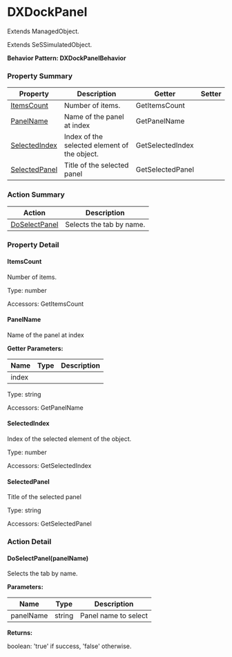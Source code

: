 # DXDockPanel

Extends ManagedObject.

Extends SeSSimulatedObject.





**Behavior Pattern: DXDockPanelBehavior**


<!-- ============================== property summary ========================== -->

	

### Property Summary

| **Property** | **Description** | **Getter** | **Setter** |
| ------------ | --------------- | ---------- | ---------- |
| [ItemsCount](#ItemsCount) | Number of items. | GetItemsCount |  |
| [PanelName](#PanelName) | Name of the panel at index | GetPanelName |  |
| [SelectedIndex](#SelectedIndex) | Index of the selected element of the object. | GetSelectedIndex |  |
| [SelectedPanel](#SelectedPanel) | Title of the selected panel | GetSelectedPanel |  |



	
<!-- ============================== action summary ========================== -->



### Action Summary

|  **Action** | **Description** | 
| ----------- | --------------- |
|	[DoSelectPanel](#DoSelectPanel) | Selects the tab by name. |




<!-- ============================== property detail ========================== -->
	
### Property Detail
		
<a name="ItemsCount"></a>
#### ItemsCount


Number of items.

			
	
			
Type: number
			
			
Accessors: GetItemsCount
			
		
<a name="PanelName"></a>
#### PanelName


Name of the panel at index

			
**Getter Parameters:**

| **Name** | **Type** | **Description** |
| -------- | -------- | --------------- |	
| index |  |  |


	
			
Type: string
			
			
Accessors: GetPanelName
			
		
<a name="SelectedIndex"></a>
#### SelectedIndex


Index of the selected element of the object.

			
	
			
Type: number
			
			
Accessors: GetSelectedIndex
			
		
<a name="SelectedPanel"></a>
#### SelectedPanel


Title of the selected panel

			
	
			
Type: string
			
			
Accessors: GetSelectedPanel
			
		
	
	
<!-- ============================== action detail ========================== -->
	
### Action Detail
		
<a name="DoSelectPanel"></a>    
#### DoSelectPanel(panelName)

Selects the tab by name.


**Parameters:**

|	**Name** | **Type** | **Description** |
| ---------- | -------- | --------------- |
| panelName | string |	Panel name to select |




**Returns:**

boolean: 'true' if success, 'false' otherwise.



<a name="see.also.dxdockpanel.doselectpanel"></a>

	

